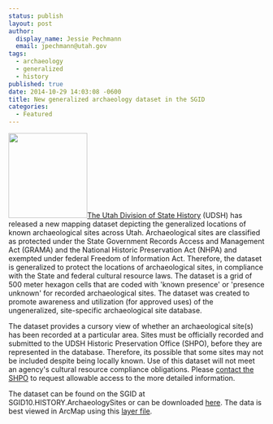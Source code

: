 ```yaml
---
status: publish
layout: post
author:
  display_name: Jessie Pechmann
  email: jpechmann@utah.gov
tags:
  - archaeology
  - generalized
  - history
published: true
date: 2014-10-29 14:03:08 -0600
title: New generalized archaeology dataset in the SGID
categories:
  - Featured
---
```

<p><a href="{{ "/downloads/ArchGeneralized.png" | prepend: site.baseurl }}"><img src="{{ "/images/ArchGeneralized.png" | prepend: site.baseurl }}" alt="" title="ArchGeneralized" width="155" height="167" class="inline-text-left" /></a><a href="http://heritage.utah.gov/history">The Utah Division of State History</a> (UDSH) has released a new mapping dataset depicting the generalized locations of known archaeological sites across Utah. Archaeological sites are classified as protected under the State Government Records Access and Management Act (GRAMA) and the National Historic Preservation Act (NHPA) and exempted under federal Freedom of Information Act. Therefore, the dataset is generalized to protect the locations of archaeological sites, in compliance with the State and federal cultural resource laws. The dataset is a grid of 500 meter hexagon cells that are coded with 'known presence' or 'presence unknown' for recorded archaeological sites. The dataset was created to promote awareness and utilization (for approved uses) of the ungeneralized, site-specific archaeological site database. </p>
<p>The dataset provides a cursory view of whether an archaeological site(s) has been recorded at a particular area. Sites must be officially recorded and submitted to the UDSH Historic Preservation Office (SHPO), before they are represented in the database. Therefore, its possible that some sites may not be included despite being locally known. Use of this dataset will not meet an agency's cultural resource compliance obligations. Please <a href="http://heritage.utah.gov/history/antiquities">contact the SHPO</a> to request allowable access to the more detailed information.</p>
<p>The dataset can be found on the SGID at SGID10.HISTORY.ArchaeologySites or can be downloaded <a href="{{ "/data/history/" | prepend: site.baseurl }}">here</a>. The data is best viewed in ArcMap using this <a href="{{ "/downloads/SGID10.HISTORY.ArchaeologySites.zip" | prepend: site.baseurl }}">layer file</a>.   </p>
